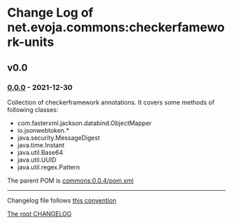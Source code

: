 # Change Log of net.evoja.commons:checkerfamework-units

<!---
#### [Unreleased][unreleased]
##### Added
##### Changed
##### Deprecated
##### Removed
##### Fixed
##### Security
##### Broken
--->


## v0.0


<!--- ### [0.0.1] - [2022-01-04][c-0.0.1] --->

### [0.0.0] - 2021-12-30

Collection of checkerframework annotations.
It covers some methods of following classes:

* com.fasterxml.jackson.databind.ObjectMapper
* io.jsonwebtoken.*
* java.security.MessageDigest
* java.time.Instant
* java.util.Base64
* java.util.UUID
* java.util.regex.Pattern

The parent POM is [commons:0.0.4/pom.xml](https://github.com/evoja/java-commons/blob/commons/0.0/4/java/pom.xml)





------------
Changelog file follows [this convention](https://keepachangelog.com/)

[The root CHANGELOG](/CHANGELOG.md)


[unreleased]: https://github.com/evoja/java-commons/compare/checkerfamework-units/0.0/0...master

[c-0.0.1]: https://github.com/evoja/java-commons/compare/checkerfamework-units/0.0/0...checkerfamework-units/0.0/1
[0.0.1]: https://github.com/evoja/java-commons/tree/checkerfamework-units/0.0/1

[0.0.0]: https://github.com/evoja/java-commons/tree/checkerfamework-units/0.0/0
